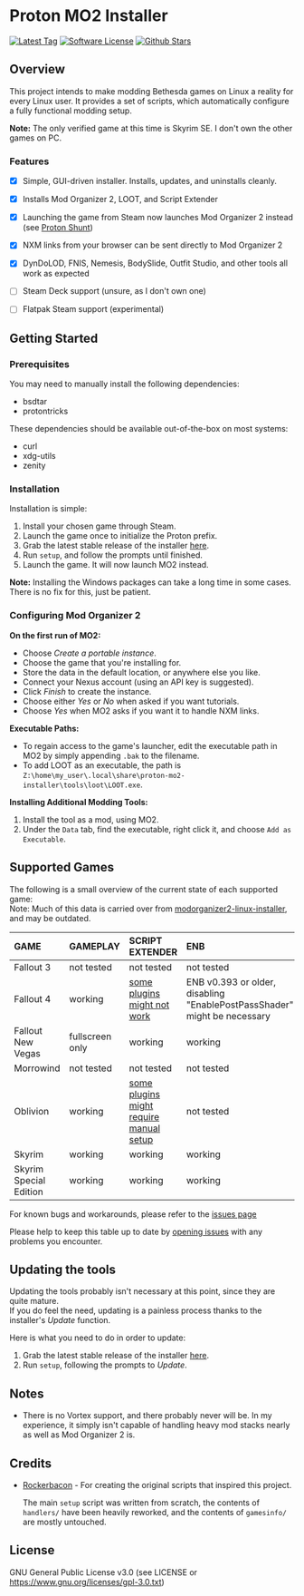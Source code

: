 # Proton MO2 Installer
[![Latest Tag](https://img.shields.io/github/v/tag/ralgar/proton-mo2-installer?style=for-the-badge&logo=semver&logoColor=white)](https://github.com/ralgar/proton-mo2-installer/tags)
[![Software License](https://img.shields.io/github/license/ralgar/proton-mo2-installer?style=for-the-badge&logo=gnu&logoColor=white)](https://www.gnu.org/licenses/gpl-3.0.html)
[![Github Stars](https://img.shields.io/github/stars/ralgar/proton-mo2-installer?style=for-the-badge&logo=github&logoColor=white&color=gold)](https://github.com/ralgar/proton-mo2-installer)


## Overview
This project intends to make modding Bethesda games on Linux a reality for every Linux user. It provides a set of scripts, which automatically configure a fully functional modding setup.

**Note:** The only verified game at this time is Skyrim SE. I don't own the other games on PC.

### Features
- [x] Simple, GUI-driven installer. Installs, updates, and uninstalls cleanly.
- [x] Installs Mod Organizer 2, LOOT, and Script Extender
- [x] Launching the game from Steam now launches Mod Organizer 2 instead (see [Proton Shunt](https://github.com/ralgar/proton-shunt))
- [x] NXM links from your browser can be sent directly to Mod Organizer 2
- [x] DynDoLOD, FNIS, Nemesis, BodySlide, Outfit Studio, and other tools all work as expected
- [ ] Steam Deck support (unsure, as I don't own one)
- [ ] Flatpak Steam support (experimental)


## Getting Started

### Prerequisites
You may need to manually install the following dependencies:
- bsdtar
- protontricks

These dependencies should be available out-of-the-box on most systems:
- curl
- xdg-utils
- zenity

### Installation
Installation is simple:
1. Install your chosen game through Steam.
2. Launch the game once to initialize the Proton prefix.
3. Grab the latest stable release of the installer [here](https://github.com/ralgar/proton-mo2-installer/releases).
4. Run `setup`, and follow the prompts until finished.
5. Launch the game. It will now launch MO2 instead.

**Note:** Installing the Windows packages can take a long time in some cases. There is no fix for this, just be patient.


### Configuring Mod Organizer 2
**On the first run of MO2:**
- Choose *Create a portable instance*.
- Choose the game that you're installing for.
- Store the data in the default location, or anywhere else you like.
- Connect your Nexus account (using an API key is suggested).
- Click *Finish* to create the instance.
- Choose either *Yes* or *No* when asked if you want tutorials.
- Choose *Yes* when MO2 asks if you want it to handle NXM links.

**Executable Paths:**
- To regain access to the game's launcher, edit the executable path in MO2 by simply appending `.bak` to the filename.
- To add LOOT as an executable, the path is `Z:\home\my_user\.local\share\proton-mo2-installer\tools\loot\LOOT.exe`.

**Installing Additional Modding Tools:**
1. Install the tool as a mod, using MO2.
2. Under the `Data` tab, find the executable, right click it, and choose `Add as Executable`.


## Supported Games

The following is a small overview of the current state of each supported game:<br>
Note: Much of this data is carried over from [modorganizer2-linux-installer](https://github.com/rockerbacon/modorganizer2-linux-installer), and may be outdated.

| GAME                   | GAMEPLAY        | SCRIPT EXTENDER           | ENB           |
| :--------------------- | :-------------- | :------------------------ | :------------ |
| Fallout 3              | not tested      | not tested                | not tested    |
| Fallout 4              | working         | [some plugins might not work](https://github.com/rockerbacon/modorganizer2-linux-installer/issues/32) | ENB v0.393 or older, disabling "EnablePostPassShader" might be necessary |
| Fallout New Vegas      | fullscreen only | working                   | working       |
| Morrowind              | not tested      | not tested                | not tested    |
| Oblivion               | working         | [some plugins might require manual setup](https://github.com/rockerbacon/modorganizer2-linux-installer/issues/63#issuecomment-643690247)                 | not tested    |
| Skyrim                 | working         | working                   | working       |
| Skyrim Special Edition | working         | working                   | working       |

For known bugs and workarounds, please refer to the [issues page](https://github.com/ralgar/proton-mo2-installer/issues?q=is:issue+is:open+label:bug+)

Please help to keep this table up to date by [opening issues](https://github.com/ralgar/proton-mo2-installer/issues/new/choose) with any problems you encounter.


## Updating the tools

Updating the tools probably isn't necessary at this point, since they are quite mature.<br>
If you do feel the need, updating is a painless process thanks to the installer's *Update* function.

Here is what you need to do in order to update:

1. Grab the latest stable release of the installer [here](https://github.com/ralgar/proton-mo2-installer/releases).
2. Run `setup`, following the prompts to *Update*.


## Notes

- There is no Vortex support, and there probably never will be. In my experience, it simply isn't capable of handling heavy mod stacks nearly as well as Mod Organizer 2 is.


## Credits

- [Rockerbacon](https://github.com/rockerbacon) - For creating the original scripts that inspired this project.

    The main `setup` script was written from scratch, the contents of `handlers/` have been heavily reworked, and the contents of `gamesinfo/` are mostly untouched.


## License

GNU General Public License v3.0 (see LICENSE or https://www.gnu.org/licenses/gpl-3.0.txt)
